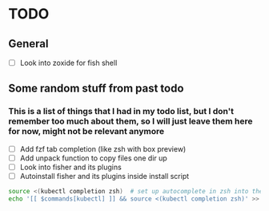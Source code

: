 # TODO

## General

- [ ] Look into zoxide for fish shell

## Some random stuff from past todo

### This is a list of things that I had in my todo list, but I don't remember too much about them, so I will just leave them here for now, might not be relevant anymore

- [ ] Add fzf tab completion (like zsh with box preview)
- [ ] Add unpack function to copy files one dir up
- [ ] Look into fisher and its plugins
- [ ] Autoinstall fisher and its plugins inside install script

```bash
source <(kubectl completion zsh)  # set up autocomplete in zsh into the current shell
echo '[[ $commands[kubectl] ]] && source <(kubectl completion zsh)' >> ~/.zshrc # add autocomplete permanently to your zsh shell
```
